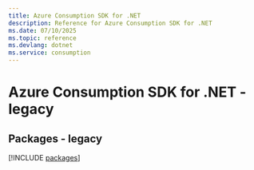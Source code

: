 ```yaml
---
title: Azure Consumption SDK for .NET
description: Reference for Azure Consumption SDK for .NET
ms.date: 07/10/2025
ms.topic: reference
ms.devlang: dotnet
ms.service: consumption
---
```

# Azure Consumption SDK for .NET - legacy
## Packages - legacy
[!INCLUDE [packages](consumption-index.md)]
